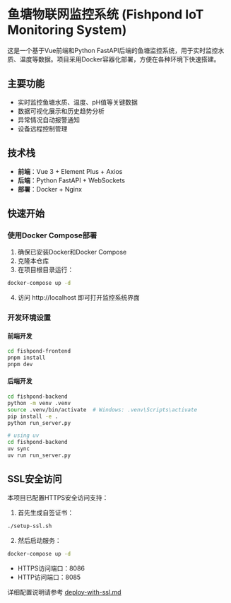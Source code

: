 # 鱼塘物联网监控系统 (Fishpond IoT Monitoring System)

这是一个基于Vue前端和Python FastAPI后端的鱼塘监控系统，用于实时监控水质、温度等数据。项目采用Docker容器化部署，方便在各种环境下快速搭建。

## 主要功能

- 实时监控鱼塘水质、温度、pH值等关键数据
- 数据可视化展示和历史趋势分析
- 异常情况自动报警通知
- 设备远程控制管理

## 技术栈

- **前端**：Vue 3 + Element Plus + Axios
- **后端**：Python FastAPI + WebSockets
- **部署**：Docker + Nginx

## 快速开始

### 使用Docker Compose部署

1. 确保已安装Docker和Docker Compose
2. 克隆本仓库
3. 在项目根目录运行：

```bash
docker-compose up -d
```

4. 访问 http://localhost 即可打开监控系统界面

### 开发环境设置

#### 前端开发

```bash
cd fishpond-frontend
pnpm install
pnpm dev
```

#### 后端开发

```bash
cd fishpond-backend
python -m venv .venv
source .venv/bin/activate  # Windows: .venv\Scripts\activate
pip install -e .
python run_server.py
```
```bash
# using uv
cd fishpond-backend
uv sync
uv run run_server.py
```

## SSL安全访问

本项目已配置HTTPS安全访问支持：

1. 首先生成自签证书：
```bash
./setup-ssl.sh
```

2. 然后启动服务：
```bash
docker-compose up -d
```

- HTTPS访问端口：8086
- HTTP访问端口：8085

详细配置说明请参考 [deploy-with-ssl.md](deploy-with-ssl.md)